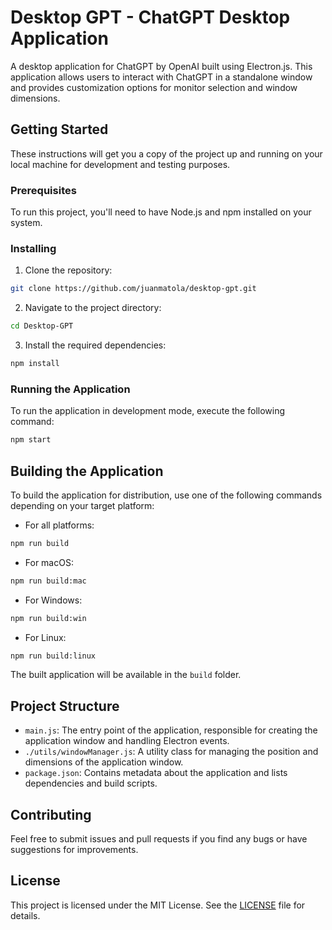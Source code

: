 # Desktop GPT - ChatGPT Desktop Application

A desktop application for ChatGPT by OpenAI built using Electron.js. This application allows users to interact with ChatGPT in a standalone window and provides customization options for monitor selection and window dimensions.

## Getting Started

These instructions will get you a copy of the project up and running on your local machine for development and testing purposes.

### Prerequisites

To run this project, you'll need to have Node.js and npm installed on your system.

### Installing

1. Clone the repository:

```bash
git clone https://github.com/juanmatola/desktop-gpt.git
```

2. Navigate to the project directory:

```bash
cd Desktop-GPT
```

3. Install the required dependencies:

```bash
npm install
```

### Running the Application

To run the application in development mode, execute the following command:

```bash
npm start
```

## Building the Application

To build the application for distribution, use one of the following commands depending on your target platform:

- For all platforms:

```bash
npm run build
```

- For macOS:

```bash
npm run build:mac
```

- For Windows:

```bash
npm run build:win
```

- For Linux:

```bash
npm run build:linux
```

The built application will be available in the `build` folder.

## Project Structure

- `main.js`: The entry point of the application, responsible for creating the application window and handling Electron events.
- `./utils/windowManager.js`: A utility class for managing the position and dimensions of the application window.
- `package.json`: Contains metadata about the application and lists dependencies and build scripts.

## Contributing

Feel free to submit issues and pull requests if you find any bugs or have suggestions for improvements.

## License

This project is licensed under the MIT License. See the [LICENSE](LICENSE) file for details.
